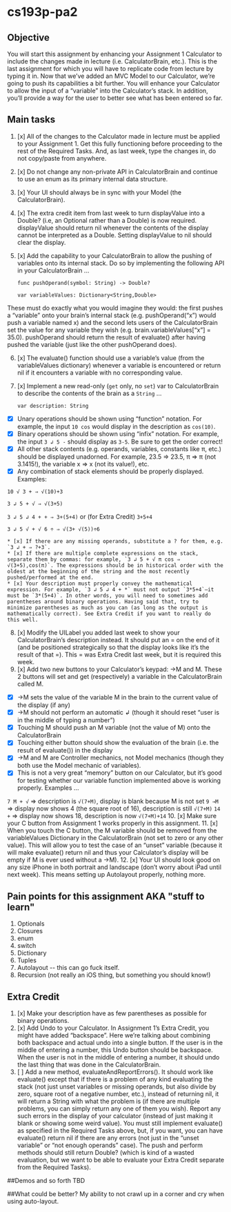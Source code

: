 # cs193p-pa2

## Objective
You will start this assignment by enhancing your Assignment 1 Calculator to include the changes made in lecture (i.e. CalculatorBrain, etc.). This is the last assignment for which you will have to replicate code from lecture by typing it in.
Now that we’ve added an MVC Model to our Calculator, we’re going to push its capabilities a bit further. You will enhance your Calculator to allow the input of a “variable” into the Calculator’s stack. In addition, you’ll provide a way for the user to better see what has been entered so far.

## Main tasks
1. [x] All of the changes to the Calculator made in lecture must be applied to your Assignment 1. Get this fully functioning before proceeding to the rest of the Required Tasks. And, as last week, type the changes in, do not copy/paste from anywhere.
2. [x] Do not change any non-private API in CalculatorBrain and continue to use an enum as its primary internal data structure.
3. [x] Your UI should always be in sync with your Model (the CalculatorBrain).
4. [x] The extra credit item from last week to turn displayValue into a Double? (i.e, an Optional rather than a Double) is now required. displayValue should return nil whenever the contents of the display cannot be interpreted as a Double. Setting displayValue to nil should clear the display.
5. [x] Add the capability to your CalculatorBrain to allow the pushing of variables onto its internal stack. Do so by implementing the following API in your CalculatorBrain ...

      `func pushOperand(symbol: String) -> Double?`

      `var variableValues: Dictionary<String,Double>`

These must do exactly what you would imagine they would: the first pushes a “variable” onto your brain’s internal stack (e.g. pushOperand(“x”) would push a variable named x) and the second lets users of the CalculatorBrain set the value for any variable they wish (e.g. brain.variableValues[“x”] = 35.0). pushOperand should return the result of evaluate() after having pushed the variable (just like the other pushOperand does).

6. [x] The evaluate() function should use a variable’s value (from the variableValues dictionary) whenever a variable is encountered or return nil if it encounters a variable with no corresponding value.

7. [x] Implement a new read-only (`get` only, no `set`) var to CalculatorBrain to describe the contents of the brain as a `String` ...

      `var description: String`

  * [x] Unary operations should be shown using “function” notation. For example, the
input `10 cos` would display in the description as `cos(10)`.
  * [x] Binary operations should be shown using “infix” notation. For example, the input
`3 ↲ 5 -` should display as `3-5`. Be sure to get the order correct!
  * [x]  All other stack contents (e.g. operands, variables, constants like π, etc.) should be displayed unadorned. For example, 23.5 ⇒ 23.5, π ⇒ π (not 3.1415!), the variable x ⇒ x (not its value!), etc.
  * [x]  Any combination of stack elements should be properly displayed. Examples:

  `10 √ 3 + ⇒ √(10)+3`
  
  `3 ↲ 5 + √ ⇒ √(3+5)`
  
  `3 ↲ 5 ↲ 4 + + ⇒ 3+(5+4)` or (for Extra Credit) `3+5+4`
  
  `3 ↲ 5 √ + √ 6 ÷ ⇒ √(3+ √(5))÷6`

    * [x] If there are any missing operands, substitute a ? for them, e.g. `3 ↲ + ⇒ ?+3`.
    * [x] If there are multiple complete expressions on the stack, separate them by commas: for example, `3 ↲ 5 + √ π cos ⇒ √(3+5),cos(π)`. The expressions should be in historical order with the oldest at the beginning of the string and the most recently pushed/performed at the end.
    * [x] Your description must properly convey the mathematical expression. For example, `3 ↲ 5 ↲ 4 + *` must not output `3*5+4`—it must be `3*(5+4)`. In other words, you will need to sometimes add parentheses around binary operations. Having said that, try to minimize parentheses as much as you can (as long as the output is mathematically correct). See Extra Credit if you want to really do this well.


8. [x] Modify the UILabel you added last week to show your CalculatorBrain’s description instead. It should put an = on the end of it (and be positioned strategically so that the display looks like it’s the result of that =). This = was Extra Credit last week, but it is required this week.
9. [x] Add two new buttons to your Calculator’s keypad: →M and M. These 2 buttons will set and get (respectively) a variable in the CalculatorBrain called M.
  * [x] →M sets the value of the variable M in the brain to the current value of the display (if any)
  * [x] →M should not perform an automatic ↲ (though it should reset “user is in the middle of typing a number”)
  * [x] Touching M should push an M variable (not the value of M) onto the CalculatorBrain
  * [x] Touching either button should show the evaluation of the brain (i.e. the result of
evaluate()) in the display
  * [x] →M and M are Controller mechanics, not Model mechanics (though they both use
the Model mechanic of variables).
  * [x] This is not a very great “memory” button on our Calculator, but it’s good for testing whether our variable function implemented above is working properly. Examples ...

  `7 M + √` ⇒ description is `√(7+M)`, display is blank because M is not set
  `9 →M` ⇒ display now shows 4 (the square root of 16), description is still `√(7+M)`
  `14 +` ⇒ display now shows 18, description is now `√(7+M)+14`
10. [x] Make sure your C button from Assignment 1 works properly in this assignment.
11. [x] When you touch the C button, the M variable should be removed from the variableValues Dictionary in the CalculatorBrain (not set to zero or any other value). This will allow you to test the case of an “unset” variable (because it will make evaluate() return nil and thus your Calculator’s display will be empty if M is ever used without a →M).
12. [x] Your UI should look good on any size iPhone in both portrait and landscape (don’t worry about iPad until next week). This means setting up Autolayout properly, nothing more. 

## Pain points for this assignment AKA "stuff to learn"
1. Optionals
2. Closures
3. enum
4. switch
5. Dictionary
6. Tuples
7. Autolayout -- this can go fuck itself.
8. Recursion (not really an iOS thing, but something you should know!)

## Extra Credit
1. [x] Make your description have as few parentheses as possible for binary operations.
2. [x] Add Undo to your Calculator. In Assignment 1’s Extra Credit, you might have added “backspace”. Here we’re talking about combining both backspace and actual undo into a single button. If the user is in the middle of entering a number, this Undo button should be backspace. When the user is not in the middle of entering a number, it should undo the last thing that was done in the CalculatorBrain.
3. [ ] Add a new method, evaluateAndReportErrors(). It should work like evaluate() except that if there is a problem of any kind evaluating the stack (not just unset variables or missing operands, but also divide by zero, square root of a negative number, etc.), instead of returning nil, it will return a String with what the problem is (if there are multiple problems, you can simply return any one of them you wish). Report any such errors in the display of your calculator (instead of just making it blank or showing some weird value). You must still implement evaluate() as specified in the Required Tasks above, but, if you want, you can have evaluate() return nil if there are any errors (not just in the “unset variable” or “not enough operands” case). The push and perform methods should still return Double? (which is kind of a wasted evaluation, but we want to be able to evaluate your Extra Credit separate from the Required Tasks).

##Demos and so forth
TBD

##What could be better?
My ability to not crawl up in a corner and cry when using auto-layout.
